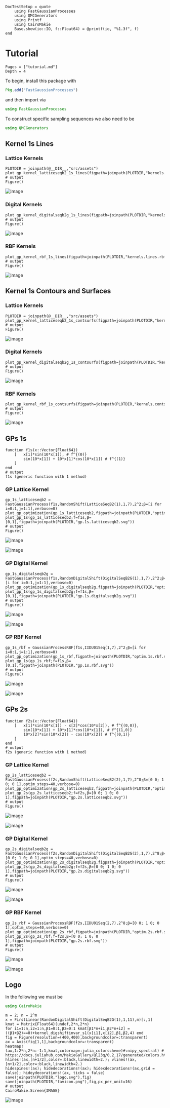 ```@meta
DocTestSetup = quote
    using FastGaussianProcesses
    using QMCGenerators
    using Printf
    using CairoMakie
    Base.show(io::IO, f::Float64) = @printf(io, "%1.3f", f)
end
```

# Tutorial

```@contents
Pages = ["tutorial.md"]
Depth = 4
```

To begin, install this package with 

```julia 
Pkg.add("FastGaussianProcesses")
```

and then import via

```julia
using FastGaussianProcesses
```

To construct specific sampling sequences we also need to be 

```julia 
using QMCGenerators
```


## Kernel 1s Lines

### Lattice Kernels

```jldoctest plots; output = false
PLOTDIR = joinpath(@__DIR__,"src/assets")
plot_gp_kernel_latticeseqb2_1s_lines(figpath=joinpath(PLOTDIR,"kernels.lines.latticeseqb2.svg"))
# output
Figure()
```

![image](./assets/kernels.lines.latticeseqb2.svg)

### Digital Kernels

```jldoctest plots; output = false
plot_gp_kernel_digitalseqb2g_1s_lines(figpath=joinpath(PLOTDIR,"kernels.lines.digitalseqb2g.svg"))
# output
Figure()
```

![image](./assets/kernels.lines.digitalseqb2g.svg)


### RBF Kernels 

```jldoctest plots; output = false
plot_gp_kernel_rbf_1s_lines(figpath=joinpath(PLOTDIR,"kernels.lines.rbf.svg"))
# output
Figure()
```

![image](./assets/kernels.lines.rbf.svg)

## Kernel 1s Contours and Surfaces

### Lattice Kernels 

```jldoctest plots; output = false
PLOTDIR = joinpath(@__DIR__,"src/assets")
plot_gp_kernel_latticeseqb2_1s_contsurfs(figpath=joinpath(PLOTDIR,"kernels.contsurf.latticeseqb2.svg"))
# output
Figure()
```

![image](./assets/kernels.contsurf.latticeseqb2.svg)

### Digital Kernels

```jldoctest plots; output = false
plot_gp_kernel_digitalseqb2g_1s_contsurfs(figpath=joinpath(PLOTDIR,"kernels.contsurf.digitalseqb2g.svg"))
# output
Figure()
```

![image](./assets/kernels.contsurf.digitalseqb2g.svg)

### RBF Kernels 

```jldoctest plots; output = false
plot_gp_kernel_rbf_1s_contsurfs(figpath=joinpath(PLOTDIR,"kernels.contsurf.rbf.svg"))
# output
Figure()
```

![image](./assets/kernels.contsurf.rbf.svg)

## GPs 1s

```jldoctest plots; output = false
function f1s(x::Vector{Float64})
    [   x[1]*sin(10*x[1]), # f^{(0)}
        sin(10*x[1]) + 10*x[1]*cos(10*x[1]) # f^{(1)}
    ]
end
# output
f1s (generic function with 1 method)
```

### GP Lattice Kernel

```jldoctest plots; output = false
gp_1s_latticeseqb2 = FastGaussianProcess(f1s,RandomShift(LatticeSeqB2(1),1,7),2^2;β=[i for i=0:1,j=1:1],verbose=0)
plot_gp_optimization(gp_1s_latticeseqb2,figpath=joinpath(PLOTDIR,"optim.1s.latticeseqb2.svg"))
plot_gp_1s(gp_1s_latticeseqb2;f=f1s,β=[0,1],figpath=joinpath(PLOTDIR,"gp.1s.latticeseqb2.svg"))
# output
Figure()
```

![image](./assets/optim.1s.latticeseqb2.svg)

![image](./assets/gp.1s.latticeseqb2.svg)

### GP Digital Kernel 

```jldoctest plots; output = false
gp_1s_digitalseqb2g = FastGaussianProcess(f1s,RandomDigitalShift(DigitalSeqB2G(1),1,7),2^2;β=[i for i=0:1,j=1:1],verbose=0)
plot_gp_optimization(gp_1s_digitalseqb2g,figpath=joinpath(PLOTDIR,"optim.1s.digitalseqb2g.svg"))
plot_gp_1s(gp_1s_digitalseqb2g;f=f1s,β=[0,1],figpath=joinpath(PLOTDIR,"gp.1s.digitalseqb2g.svg"))
# output
Figure()
```

![image](./assets/optim.1s.digitalseqb2g.svg)

![image](./assets/gp.1s.digitalseqb2g.svg)

### GP RBF Kernel 

```jldoctest plots; output = false
gp_1s_rbf = GaussianProcessRBF(f1s,IIDU01Seq(1,7),2^2;β=[i for i=0:1,j=1:1],verbose=0)
plot_gp_optimization(gp_1s_rbf,figpath=joinpath(PLOTDIR,"optim.1s.rbf.svg"))
plot_gp_1s(gp_1s_rbf;f=f1s,β=[0,1],figpath=joinpath(PLOTDIR,"gp.1s.rbf.svg"))
# output
Figure()
```

![image](./assets/optim.1s.rbf.svg)

![image](./assets/gp.1s.rbf.svg)

## GPs 2s

```jldoctest plots; output = false
function f2s(x::Vector{Float64})
    [   x[1]*sin(10*x[1]) - x[2]*cos(10*x[2]), # f^{(0,0)},
        sin(10*x[1]) + 10*x[1]*cos(10*x[1]), # f^{(1,0)}
        10*x[2]*sin(10*x[2]) - cos(10*x[2]) # f^{(0,1)}
    ]
end
# output
f2s (generic function with 1 method)
```

### GP Lattice Kernel

```jldoctest plots; output = false
gp_2s_latticeseqb2 = FastGaussianProcess(f2s,RandomShift(LatticeSeqB2(2),1,7),2^8;β=[0 0; 1 0; 0 1],optim_steps=40,verbose=0)
plot_gp_optimization(gp_2s_latticeseqb2,figpath=joinpath(PLOTDIR,"optim.2s.latticeseqb2.svg"))
plot_gp_2s(gp_2s_latticeseqb2;f=f2s,β=[0 0; 1 0; 0 1],figpath=joinpath(PLOTDIR,"gp.2s.latticeseqb2.svg"))
# output
Figure()
```

![image](./assets/optim.2s.latticeseqb2.svg)

![image](./assets/gp.2s.latticeseqb2.svg)

### GP Digital Kernel

```jldoctest plots; output = false
gp_2s_digitalseqb2g = FastGaussianProcess(f2s,RandomDigitalShift(DigitalSeqB2G(2),1,7),2^8;β=[0 0; 1 0; 0 1],optim_steps=40,verbose=0)
plot_gp_optimization(gp_2s_digitalseqb2g,figpath=joinpath(PLOTDIR,"optim.2s.digitalseqb2g.svg"))
plot_gp_2s(gp_2s_digitalseqb2g;f=f2s,β=[0 0; 1 0; 0 1],figpath=joinpath(PLOTDIR,"gp.2s.digitalseqb2g.svg"))
# output
Figure()
```

![image](./assets/optim.2s.digitalseqb2g.svg)

![image](./assets/gp.2s.digitalseqb2g.svg)

### GP RBF Kernel

```jldoctest plots; output = false
gp_2s_rbf = GaussianProcessRBF(f2s,IIDU01Seq(2,7),2^8;β=[0 0; 1 0; 0 1],optim_steps=40,verbose=0)
plot_gp_optimization(gp_2s_rbf,figpath=joinpath(PLOTDIR,"optim.2s.rbf.svg"))
plot_gp_2s(gp_2s_rbf;f=f2s,β=[0 0; 1 0; 0 1],figpath=joinpath(PLOTDIR,"gp.2s.rbf.svg"))
# output
Figure()
```

![image](./assets/optim.2s.rbf.svg)

![image](./assets/gp.2s.rbf.svg)

## Logo 

In the following we must be 
```julia 
using CairoMakie
```

```jldoctest plots; output = false
m = 2; n = 2^m
x = FirstLinear(RandomDigitalShift(DigitalSeqB2G(1),1,11),m)[:,1]
kmat = Matrix{Float64}(undef,2*n,2*n)
for i1=1:n,i2=1:n,β1=0:1,β2=0:1 kmat[β1*n+i1,β2*n+i2] = ((β1+β2)==0)+kernel_digshiftinvar_s1(x[i1],x[i2],β1,β2,4) end 
fig = Figure(resolution=(400,400),backgroundcolor=:transparent)
ax = Axis(fig[1,1],backgroundcolor=:transparent)
heatmap!(ax,1:2*n,2*n:-1:1,kmat,colormap=:julia_colorscheme)#:nipy_spectral) # https://docs.juliahub.com/MakieGallery/Ql23q/0.2.17/generated/colors.html
hlines!(ax,[n+1/2],color=:black,linewidth=2.); vlines!(ax,[n+1/2],color=:black,linewidth=2.)
hidespines!(ax); hidedecorations!(ax); hidexdecorations!(ax,grid = false); hideydecorations!(ax, ticks = false)
save(joinpath(PLOTDIR,"logo.svg"),fig)
save(joinpath(PLOTDIR,"favicon.png"),fig,px_per_unit=16)
# output
CairoMakie.Screen{IMAGE}
```

![image](./assets/logo.svg)
